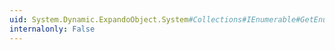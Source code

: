 ```yaml
---
uid: System.Dynamic.ExpandoObject.System#Collections#IEnumerable#GetEnumerator
internalonly: False
---
```

